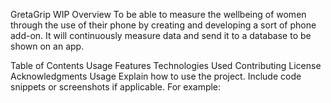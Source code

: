 GretaGrip WIP
Overview
To be able to measure the wellbeing of women through the use of their phone by creating and developing a sort of phone add-on. It will continuously measure data and send it to a database to be shown on an app.

Table of Contents
Usage
Features
Technologies Used
Contributing
License
Acknowledgments
Usage
Explain how to use the project. Include code snippets or screenshots if applicable. For example:

